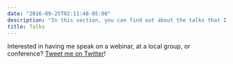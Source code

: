 ```yaml
---
date: "2016-09-25T02:11:48-05:00"
description: "In this section, you can find out about the talks that I have presented at meetup groups, conferences and more!"
title: Talks
---
```

Interested in having me speak on a webinar, at a local group, or conference? [Tweet me on Twitter](https://twitter.com/reddobowen)!